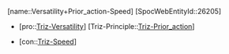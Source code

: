 ﻿---
type: TrizContradiction
aliases:
- Versatility+Prior_action-Speed
license: CC BY-SA 4.0
copyright: https://github.com/SpocWeb
IsDeleted: false
IsReadOnly: false
Confidential: public
tags: 
- Triz/Contradiction
---
[name::Versatility+Prior_action-Speed]
[SpocWebEntityId::26205]
+ [pro::[Triz-Versatility](tech/Triz/Parameter/Triz-Versatility.md)]
[Triz-Principle::[Triz-Prior_action](tech/Triz/Principle/Triz-Prior_action.md)]
- [con::[Triz-Speed](tech/Triz/Parameter/Triz-Speed.md)]

